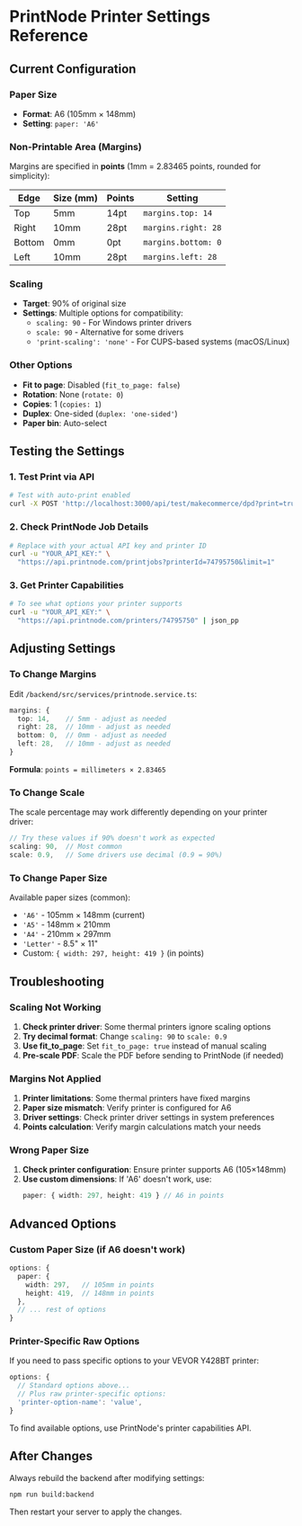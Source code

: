 # PrintNode Printer Settings Reference

## Current Configuration

### Paper Size
- **Format**: A6 (105mm × 148mm)
- **Setting**: `paper: 'A6'`

### Non-Printable Area (Margins)
Margins are specified in **points** (1mm = 2.83465 points, rounded for simplicity):

| Edge | Size (mm) | Points | Setting |
|------|-----------|--------|---------|
| Top | 5mm | 14pt | `margins.top: 14` |
| Right | 10mm | 28pt | `margins.right: 28` |
| Bottom | 0mm | 0pt | `margins.bottom: 0` |
| Left | 10mm | 28pt | `margins.left: 28` |

### Scaling
- **Target**: 90% of original size
- **Settings**: Multiple options for compatibility:
  - `scaling: 90` - For Windows printer drivers
  - `scale: 90` - Alternative for some drivers
  - `'print-scaling': 'none'` - For CUPS-based systems (macOS/Linux)

### Other Options
- **Fit to page**: Disabled (`fit_to_page: false`)
- **Rotation**: None (`rotate: 0`)
- **Copies**: 1 (`copies: 1`)
- **Duplex**: One-sided (`duplex: 'one-sided'`)
- **Paper bin**: Auto-select

## Testing the Settings

### 1. Test Print via API
```bash
# Test with auto-print enabled
curl -X POST 'http://localhost:3000/api/test/makecommerce/dpd?print=true'
```

### 2. Check PrintNode Job Details
```bash
# Replace with your actual API key and printer ID
curl -u "YOUR_API_KEY:" \
  "https://api.printnode.com/printjobs?printerId=74795750&limit=1"
```

### 3. Get Printer Capabilities
```bash
# To see what options your printer supports
curl -u "YOUR_API_KEY:" \
  "https://api.printnode.com/printers/74795750" | json_pp
```

## Adjusting Settings

### To Change Margins
Edit `/backend/src/services/printnode.service.ts`:

```typescript
margins: {
  top: 14,    // 5mm - adjust as needed
  right: 28,  // 10mm - adjust as needed
  bottom: 0,  // 0mm - adjust as needed
  left: 28,   // 10mm - adjust as needed
}
```

**Formula**: `points = millimeters × 2.83465`

### To Change Scale
The scale percentage may work differently depending on your printer driver:

```typescript
// Try these values if 90% doesn't work as expected
scaling: 90,  // Most common
scale: 0.9,   // Some drivers use decimal (0.9 = 90%)
```

### To Change Paper Size
Available paper sizes (common):
- `'A6'` - 105mm × 148mm (current)
- `'A5'` - 148mm × 210mm
- `'A4'` - 210mm × 297mm
- `'Letter'` - 8.5" × 11"
- Custom: `{ width: 297, height: 419 }` (in points)

## Troubleshooting

### Scaling Not Working
1. **Check printer driver**: Some thermal printers ignore scaling options
2. **Try decimal format**: Change `scaling: 90` to `scale: 0.9`
3. **Use fit_to_page**: Set `fit_to_page: true` instead of manual scaling
4. **Pre-scale PDF**: Scale the PDF before sending to PrintNode (if needed)

### Margins Not Applied
1. **Printer limitations**: Some thermal printers have fixed margins
2. **Paper size mismatch**: Verify printer is configured for A6
3. **Driver settings**: Check printer driver settings in system preferences
4. **Points calculation**: Verify margin calculations match your needs

### Wrong Paper Size
1. **Check printer configuration**: Ensure printer supports A6 (105×148mm)
2. **Use custom dimensions**: If 'A6' doesn't work, use:
   ```typescript
   paper: { width: 297, height: 419 } // A6 in points
   ```

## Advanced Options

### Custom Paper Size (if A6 doesn't work)
```typescript
options: {
  paper: {
    width: 297,   // 105mm in points
    height: 419,  // 148mm in points
  },
  // ... rest of options
}
```

### Printer-Specific Raw Options
If you need to pass specific options to your VEVOR Y428BT printer:

```typescript
options: {
  // Standard options above...
  // Plus raw printer-specific options:
  'printer-option-name': 'value',
}
```

To find available options, use PrintNode's printer capabilities API.

## After Changes

Always rebuild the backend after modifying settings:

```bash
npm run build:backend
```

Then restart your server to apply the changes.
